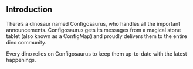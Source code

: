 ## Introduction

There’s a dinosaur named Configosaurus, who handles all the important announcements. Configosaurus gets its messages from a magical stone tablet (also known as a ConfigMap) and proudly delivers them to the entire dino community. 

Every dino relies on Configosaurus to keep them up-to-date with the latest happenings.